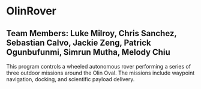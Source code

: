 # OlinRover
## Team Members: Luke Milroy, Chris Sanchez, Sebastian Calvo, Jackie Zeng, Patrick Ogunbufunmi, Simrun Mutha, Melody Chiu

This program controls a wheeled autonomous rover performing a series of three outdoor missions around the Olin Oval. The missions include waypoint navigation, docking, and scientific payload delivery.
